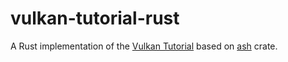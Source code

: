 # vulkan-tutorial-rust

A Rust implementation of the [Vulkan Tutorial](https://vulkan-tutorial.com) based on [ash](https://crates.io/crates/ash) crate.

